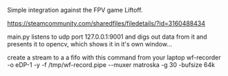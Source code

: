 Simple integration against the FPV game Liftoff. 

https://steamcommunity.com/sharedfiles/filedetails/?id=3160488434


main.py listens to udp port 127.0.0.1:9001 and digs out data from it and presents it to opencv, which shows it in it's own window...


create a stream to a a fifo with this command from your laptop
wf-recorder -o eDP-1 -y -f /tmp/wf-record.pipe --muxer matroska -g 30 -bufsize 64k
